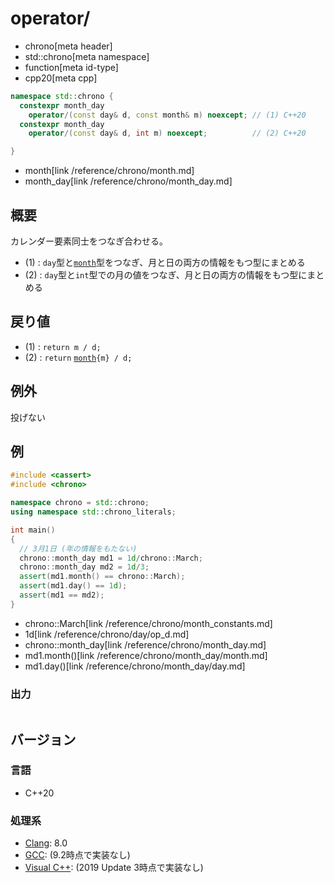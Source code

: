 # operator/
* chrono[meta header]
* std::chrono[meta namespace]
* function[meta id-type]
* cpp20[meta cpp]

```cpp
namespace std::chrono {
  constexpr month_day
    operator/(const day& d, const month& m) noexcept; // (1) C++20
  constexpr month_day
    operator/(const day& d, int m) noexcept;          // (2) C++20

}
```
* month[link /reference/chrono/month.md]
* month_day[link /reference/chrono/month_day.md]

## 概要
カレンダー要素同士をつなぎ合わせる。

- (1) : `day`型と[`month`](/reference/chrono/month.md)型をつなぎ、月と日の両方の情報をもつ型にまとめる
- (2) : `day`型と`int`型での月の値をつなぎ、月と日の両方の情報をもつ型にまとめる


## 戻り値
- (1) : `return m / d;`
- (2) : `return` [`month`](/reference/chrono/month.md)`{m} / d;`


## 例外
投げない


## 例
```cpp example
#include <cassert>
#include <chrono>

namespace chrono = std::chrono;
using namespace std::chrono_literals;

int main()
{
  // 3月1日 (年の情報をもたない)
  chrono::month_day md1 = 1d/chrono::March;
  chrono::month_day md2 = 1d/3;
  assert(md1.month() == chrono::March);
  assert(md1.day() == 1d);
  assert(md1 == md2);
}
```
* chrono::March[link /reference/chrono/month_constants.md]
* 1d[link /reference/chrono/day/op_d.md]
* chrono::month_day[link /reference/chrono/month_day.md]
* md1.month()[link /reference/chrono/month_day/month.md]
* md1.day()[link /reference/chrono/month_day/day.md]

### 出力
```
```

## バージョン
### 言語
- C++20

### 処理系
- [Clang](/implementation.md#clang): 8.0
- [GCC](/implementation.md#gcc): (9.2時点で実装なし)
- [Visual C++](/implementation.md#visual_cpp): (2019 Update 3時点で実装なし)

